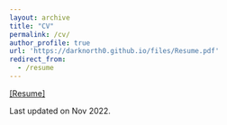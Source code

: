 ```yaml
---
layout: archive
title: "CV"
permalink: /cv/
author_profile: true
url: 'https://darknorth0.github.io/files/Resume.pdf'
redirect_from:
  - /resume
---
```


[[Resume]](https://darknorth0.github.io/files/Resume.pdf) 

Last updated on Nov 2022.
